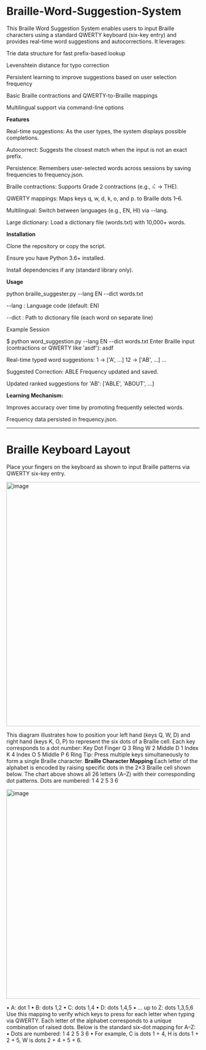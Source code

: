 # Braille-Word-Suggestion-System
This Braille Word Suggestion System enables users to input Braille characters using a standard QWERTY keyboard (six-key entry) and provides real-time word suggestions and autocorrections. It leverages:

Trie data structure for fast prefix-based lookup

Levenshtein distance for typo correction

Persistent learning to improve suggestions based on user selection frequency

Basic Braille contractions and QWERTY-to-Braille mappings

Multilingual support via command-line options

**Features**

Real-time suggestions: As the user types, the system displays possible completions.

Autocorrect: Suggests the closest match when the input is not an exact prefix.

Persistence: Remembers user-selected words across sessions by saving frequencies to frequency.json.

Braille contractions: Supports Grade 2 contractions (e.g., ⠮ → THE).

QWERTY mappings: Maps keys q, w, d, k, o, and p. to Braille dots 1–6.

Multilingual: Switch between languages (e.g., EN, HI) via --lang.

Large dictionary: Load a dictionary file (words.txt) with 10,000+ words.

**Installation**

Clone the repository or copy the script.

Ensure you have Python 3.6+ installed.

Install dependencies if any (standard library only).

**Usage**

python braille_suggester.py --lang EN --dict words.txt

--lang : Language code (default: EN)

--dict : Path to dictionary file (each word on separate line)

Example Session

$ python word_suggestion.py --lang EN --dict words.txt
Enter Braille input (contractions or QWERTY like 'asdf'): asdf

 Real-time typed word suggestions:
1 → ['A', ...]
12 → ['AB', ...]
...

 Suggested Correction: ABLE
 Frequency updated and saved.

 Updated ranked suggestions for 'AB': ['ABLE', 'ABOUT', ...]


**Learning Mechanism:**

Improves accuracy over time by promoting frequently selected words.

Frequency data persisted in frequency.json.

-------------------------------------------------------------------------------------------------------------------------------------------------------------------------

# Braille Keyboard Layout
Place your fingers on the keyboard as shown to input Braille patterns via QWERTY six-key entry.

 <img width="1010" height="636" alt="image" src="https://github.com/user-attachments/assets/76a84450-1b6f-430f-a592-313da2968034" />

This diagram illustrates how to position your left hand (keys Q, W, D) and right hand (keys K, O, P) to represent the six dots of a Braille cell. Each key corresponds to a dot number:
Key	Dot	Finger
Q	3	Ring
W	2	Middle
D	1	Index
K	4	Index
O	5	Middle
P	6	Ring
Tip: Press multiple keys simultaneously to form a single Braille character.
**Braille Character Mapping**
Each letter of the alphabet is encoded by raising specific dots in the 2×3 Braille cell shown below.
The chart above shows all 26 letters (A–Z) with their corresponding dot patterns. Dots are numbered:
1 4
2 5
3 6


<img width="1872" height="546" alt="image" src="https://github.com/user-attachments/assets/9bf91afa-a6f4-4caf-b176-8db100725d90" />

•	A: dot 1
•	B: dots 1,2
•	C: dots 1,4
•	D: dots 1,4,5
•	... up to Z: dots 1,3,5,6
Use this mapping to verify which keys to press for each letter when typing via QWERTY.
Each letter of the alphabet corresponds to a unique combination of raised dots. Below is the standard six-dot mapping for A–Z:
•	Dots are numbered: 1 4 2 5 3 6
•	For example, C is dots 1 + 4, H is dots 1 + 2 + 5, W is dots 2 + 4 + 5 + 6.



